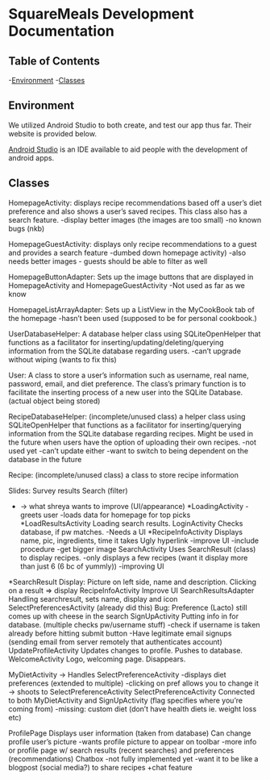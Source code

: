 # SquareMeals Development Documentation

## Table of Contents
 -[Environment](#environment)
 -[Classes](#classes)

## Environment
We utilized Android Studio to both create, and test our app thus far. Their website is provided below.

[Android Studio](http://developer.android.com/sdk/index.html) is an IDE available to aid people with the development of android apps.

## Classes

HomepageActivity: displays recipe recommendations based off a user’s diet preference and also shows
a user’s saved recipes. This class also has a search feature.
	-display better images (the images are too small)
	-no known bugs (nkb)

HomepageGuestActivity: displays only recipe recommendations to a guest and provides a search feature
	-dumbed down homepage activity)
	-also needs better images
	- guests should be able to filter as well

HomepageButtonAdapter: Sets up the image buttons that are displayed in HomepageActivity and HomepageGuestActivity
	-Not used as far as we know

HomepageListArrayAdapter: Sets up a ListView in the MyCookBook tab of the homepage
	-hasn’t been used (supposed to be for personal cookbook.)

UserDatabaseHelper: A database helper class using SQLiteOpenHelper that functions as a facilitator for inserting/updating/deleting/querying information from the SQLite database regarding users.
	-can’t upgrade without wiping (wants to fix this)

User: A class to store a user’s information such as username, real name,  password, email, and diet preference. The class’s primary function is to facilitate the inserting process of a new user into the SQLite Database. (actual object being stored)

RecipeDatabaseHelper: (incomplete/unused class) a helper class using SQLiteOpenHelper that functions as a facilitator for inserting/querying information from the SQLite database regarding recipes. Might be used in the future when users have the option of uploading their own recipes.
	-not used yet
	-can’t update either
	-want to switch to being dependent on the database in the future

Recipe: (incomplete/unused class) a class to store recipe information

Slides:
Survey results
Search (filter)

* -> what shreya wants to improve (UI/appearance)
*LoadingActivity
	-greets user
	-loads data for homepage for top picks
*LoadResultsActivity
	Loading search results. LoginActivity
	Checks database, if pw matches.
	-Needs a UI
*RecipeInfoActivity
	Displays name, pic, ingredients, time it takes
	Ugly hyperlink
	-improve UI
	-include procedure
	-get bigger image
SearchActivity
	Uses SearchResult (class) to display recipes.
	-only displays a few recipes (want it display more than just 6 (6 bc of yummly))
	-improving UI

*SearchResult
	Display: Picture on left side, name and description.
	Clicking on a result => display RecipeInfoActivity
Improve UI
SearchResultsAdapter
	Handling searchresult, sets name, display and icon
SelectPreferencesActivity (already did this)
	Bug: Preference (Lacto) still comes up with cheese in the search
SignUpActivity
	Putting info in for database. (multiple checks pw/username stuff)
	-check if username is taken already before hitting submit button
	-Have legitimate email signups (sending email from server remotely that authenticates account)
UpdateProfileActivity
	Updates changes to profile. Pushes to database.
WelcomeActivity
	Logo, welcoming page. Disappears.

MyDietActivity -> Handles SelectPreferenceActivity
	-displays diet preferences (extended to multiple)
	-clicking on pref allows you to change it
	-> shoots to SelectPreferenceActivity
SelectPreferenceActivity
	Connected to both MyDietActivity and SignUpActivity (flag specifies where you’re coming from)
	-missing: custom diet (don’t have health diets ie. weight loss etc)

ProfilePage
	Displays user information (taken from database)
	Can change profile user’s picture
	-wants profile picture to appear on toolbar
	-more info or profile page w/ search results (recent searches) and preferences (recommendations)
Chatbox
	-not fully implemented yet
	-want it to be like a blogpost (social media?) to share recipes
	+chat feature